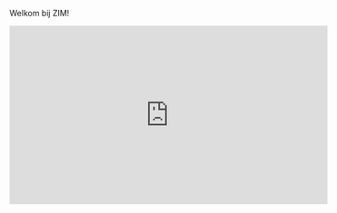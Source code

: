 Welkom bij ZIM!

<div class="dodona-centered-group">
<iframe width="560" height="315" src="https://www.youtube.com/embed/-BHLqXgAcSY" title="YouTube video player" frameborder="0" allow="accelerometer; autoplay; clipboard-write; encrypted-media; gyroscope; picture-in-picture; web-share" allowfullscreen></iframe>
</div>